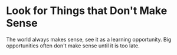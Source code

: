 # Look for Things that Don't Make Sense
The world always makes sense, see it as a learning opportunity.
Big opportunities often don't make sense until it is too late.

